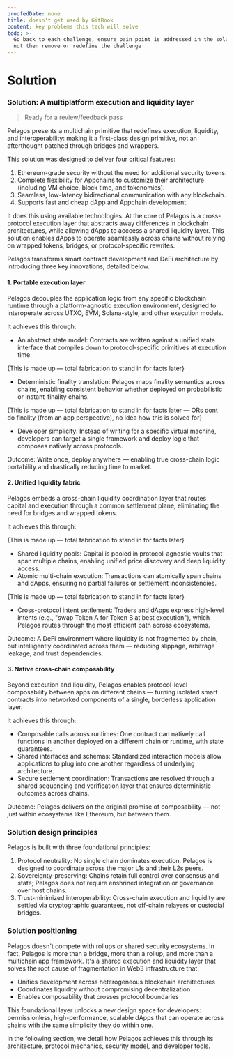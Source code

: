 ```yaml
---
proofedDate: none
title: doesn't get used by GitBook
content: key problems this tech will solve
todo: >-
  Go back to each challenge, ensure pain point is addressed in the solution IF
  not then remove or redefine the challenge
---
```


# Solution

### Solution: A multiplatform execution and liquidity layer

> Ready for a review/feedback pass

Pelagos presents a multichain primitive that redefines execution, liquidity, and interoperability: making it a first-class design primitive, not an afterthought patched through bridges and wrappers.

This solution was designed to deliver four critical features:

1. Ethereum-grade security without the need for additional security tokens.
2. Complete flexibility for Appchains to customize their architecture (including VM choice, block time, and tokenomics).
3. Seamless, low-latency bidirectional communication with any blockchain.
4. Supports fast and cheap dApp and Appchain development.

It does this using available technologies. At the core of Pelagos is a cross-protocol execution layer that abstracts away differences in blockchain architectures, while allowing dApps to acccess a shared liquidity layer. This solution enables dApps to operate seamlessly across chains without relying on wrapped tokens, bridges, or protocol-specific rewrites.

Pelagos transforms smart contract development and DeFi architecture by introducing three key innovations, detailed below.

#### 1. Portable execution layer

Pelagos decouples the application logic from any specific blockchain runtime through a platform-agnostic execution environment, designed to interoperate across UTXO, EVM, Solana-style, and other execution models.

It achieves this through:

* An abstract state model: Contracts are written against a unified state interface that compiles down to protocol-specific primitives at execution time.

{This is made up — total fabrication to stand in for facts later}

* Deterministic finality translation: Pelagos maps finality semantics across chains, enabling consistent behavior whether deployed on probabilistic or instant-finality chains.

{This is made up — total fabrication to stand in for facts later — ORs dont do finality (from an app perspective), no idea how this is solved for}

* Developer simplicity: Instead of writing for a specific virtual machine, developers can target a single framework and deploy logic that composes natively across protocols.

Outcome: Write once, deploy anywhere — enabling true cross-chain logic portability and drastically reducing time to market.

#### 2. Unified liquidity fabric

Pelagos embeds a cross-chain liquidity coordination layer that routes capital and execution through a common settlement plane, eliminating the need for bridges and wrapped tokens.

It achieves this through:

{This is made up — total fabrication to stand in for facts later}

* Shared liquidity pools: Capital is pooled in protocol-agnostic vaults that span multiple chains, enabling unified price discovery and deep liquidity access.
* Atomic multi-chain execution: Transactions can atomically span chains and dApps, ensuring no partial failures or settlement inconsistencies.

{This is made up — total fabrication to stand in for facts later}

* Cross-protocol intent settlement: Traders and dApps express high-level intents (e.g., "swap Token A for Token B at best execution"), which Pelagos routes through the most efficient path across ecosystems.

Outcome: A DeFi environment where liquidity is not fragmented by chain, but intelligently coordinated across them — reducing slippage, arbitrage leakage, and trust dependencies.

#### 3. Native cross-chain composability

Beyond execution and liquidity, Pelagos enables protocol-level composability between apps on different chains — turning isolated smart contracts into networked components of a single, borderless application layer.

It achieves this through:

* Composable calls across runtimes: One contract can natively call functions in another deployed on a different chain or runtime, with state guarantees.
* Shared interfaces and schemas: Standardized interaction models allow applications to plug into one another regardless of underlying architecture.
* Secure settlement coordination: Transactions are resolved through a shared sequencing and verification layer that ensures deterministic outcomes across chains.

Outcome: Pelagos delivers on the original promise of composability — not just within ecosystems like Ethereum, but between them.

### Solution design principles

Pelagos is built with three foundational principles:

1. Protocol neutrality: No single chain dominates execution. Pelagos is designed to coordinate across the major L1s and their L2s peers.
2. Sovereignty-preserving: Chains retain full control over consensus and state; Pelagos does not require enshrined integration or governance over host chains.
3. Trust-minimized interoperability: Cross-chain execution and liquidity are settled via cryptographic guarantees, not off-chain relayers or custodial bridges.

### Solution positioning

Pelagos doesn't compete with rollups or shared security ecosystems. In fact, Pelagos is more than a bridge, more than a rollup, and more than a multichain app framework. It's a shared execution and liquidity layer that solves the root cause of fragmentation in Web3 infrastructure that:

* Unifies development across heterogeneous blockchain architectures
* Coordinates liquidity without compromising decentralization
* Enables composability that crosses protocol boundaries

This foundational layer unlocks a new design space for developers: permissionless, high-performance, scalable dApps that can operate across chains with the same simplicity they do within one.

In the following section, we detail how Pelagos achieves this through its architecture, protocol mechanics, security model, and developer tools.
